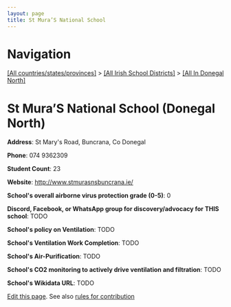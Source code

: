 ```yaml
---
layout: page
title: St Mura’S National School
---
```

# Navigation

[[All countries/states/provinces]](../../..) > [[All Irish School Districts]](../..) > [[All In Donegal North]](..)

# St Mura’S National School (Donegal North)

**Address**: St Mary's Road, Buncrana, Co Donegal

**Phone**: 074 9362309

**Student Count**: 23

**Website**: <http://www.stmurasnsbuncrana.ie/>

**School's overall airborne virus protection grade (0-5)**: 0

**Discord, Facebook, or WhatsApp group for discovery/advocacy for THIS school**: TODO

**School's policy on Ventilation**: TODO

**School's Ventilation Work Completion**: TODO

**School's Air-Purification**: TODO

**School's CO2 monitoring to actively drive ventilation and filtration**: TODO

**School's Wikidata URL**: TODO


[Edit this page](https://github.com/ventilate-schools/Ireland/edit/main/./Donegal_North/St_Mura’S_National_School.md). See also [rules for contribution](../../../contribution-rules/)